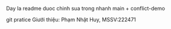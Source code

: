 
Day la readme duoc chinh sua trong nhanh main + conflict-demo

git pratice
Giưới thiệu: Phạm Nhật Huy, MSSV:222471




